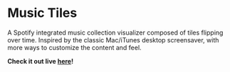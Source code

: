 # Music Tiles
A Spotify integrated music collection visualizer composed of tiles flipping over time. Inspired by the classic Mac/iTunes desktop screensaver, with more ways to customize the content and feel.

**Check it out live [here](https://www.kielmorris.dev/musictiles)!**